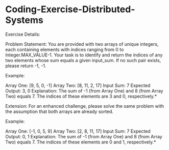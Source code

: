 # Coding-Exercise-Distributed-Systems

Exercise Details:

Problem Statement: You are provided with two arrays of unique integers, each containing elements with indices ranging from 0 to Integer.MAX_VALUE-1. Your task is to identify and return the indices of any two elements whose sum equals a given input_sum. If no such pair exists, please return -1, -1.

Example:

Array One: [9, 5, 0, -1]
Array Two: [8, 11, 2, 17]
Input Sum: 7
Expected Output: 3, 0
Explanation: The sum of -1 (from Array One) and 8 (from Array Two) equals 7. The indices of these elements are 3 and 0, respectively.*

Extension: For an enhanced challenge, please solve the same problem with the assumption that both arrays are already sorted.

Example:

Array One: [-1, 0, 5, 9]
Array Two: [2, 8, 11, 17]
Input Sum: 7
Expected Output: 0, 1
Explanation: The sum of -1 (from Array One) and 8 (from Array Two) equals 7. The indices of these elements are 0 and 1, respectively.*
